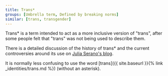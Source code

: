 ```yaml
---
title: Trans*
groups: [Umbrella term, Defined by breaking norms]
similar: [trans, transgender]
---
```


Trans* is a term intended to act as a more inclusive version of "trans", after some people felt that "trans" was not being used to describe them.

There is a detailed discussion of the history of trans* and the current controversies around its use on [Julia Serano's blog](http://juliaserano.blogspot.co.uk/2015/08/regarding-trans-and-transgenderism.html).

It is normally less confusing to use the word [trans]({{ site.baseurl }}{% link _identities/trans.md %}) (without an asterisk).